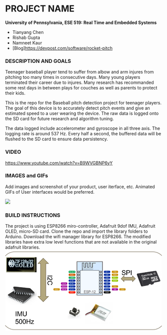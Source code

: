 PROJECT NAME
============

**University of Pennsylvania, ESE 519: Real Time and Embedded Systems**

* Tianyang Chen
* Rishab Gupta
* Namneet Kaur
* [Blog]https://devpost.com/software/rocket-pitch

### DESCRIPTION AND GOALS
Teenager baseball player tend to suffer from albow and arm injures from pitching too many times in consecutive days. Many young players terminated their career due to injures. Many research has recommanded some rest days in between plays for couches as well as parents to protect their kids.

This is the repo for the Baseball pitch detection project for teenager players.
The goal of this device is to accurately detect pitch events and give an estimated speed to a user wearing the device. The raw data is logged onto the SD card for future research and algorithm tuning.

The data logged include accelerometer and gyroscope in all three axis. The logging rate is around 537 Hz. Every half a second, the buffered data will be flushed to the SD card to ensure data persistency.

### VIDEO
https://www.youtube.com/watch?v=B9WVGBNP6yY

### IMAGES and GIFs
Add images and screenshot of your product, user iterface, etc. Animated GIFs of User interfaces would be preferred.

![](https://challengepost-s3-challengepost.netdna-ssl.com/photos/production/software_photos/000/453/680/datas/gallery.jpg)

### BUILD INSTRUCTIONS
The project is using ESP8266 miro-controller, Adafruit 9dof IMU, Adafruit OLED, micro-SD card.
Clone the repo and import the library folders to Arduino. Download the wifi manager library for ESP8266. The modified libraries have extra low level functions that are not available in the original adafruit libraries. 
![](images/Sys.png)
